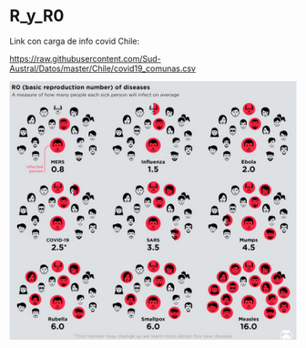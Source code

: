 # R_y_R0

Link con carga de info covid Chile:

https://raw.githubusercontent.com/Sud-Austral/Datos/master/Chile/covid19_comunas.csv

![](r0-1.png)
